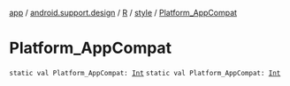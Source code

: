 [app](../../../index.md) / [android.support.design](../../index.md) / [R](../index.md) / [style](index.md) / [Platform_AppCompat](.)

# Platform_AppCompat

`static val Platform_AppCompat: `[`Int`](https://kotlinlang.org/api/latest/jvm/stdlib/kotlin/-int/index.html)
`static val Platform_AppCompat: `[`Int`](https://kotlinlang.org/api/latest/jvm/stdlib/kotlin/-int/index.html)
